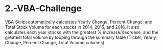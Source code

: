 # 2.-VBA-Challenge

VBA Script automatically calculates Yearly Change, Percent Change, and Total Stock Volume for each stocks in 2014, 2015, and 2016. It also calculates each year stocks with the greatest % increase/decrease, and the greatest total volume by looping through the summary table (Ticker, Yearly Change, Percent Change, Total Volume columns).
